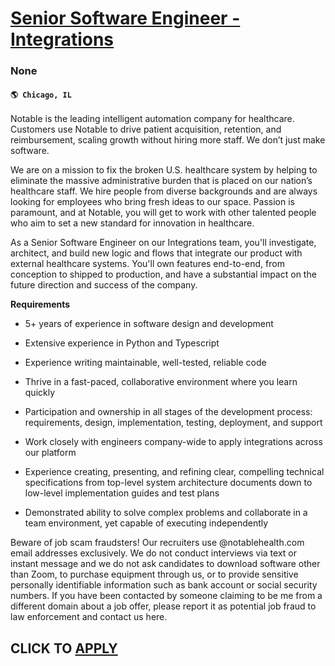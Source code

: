 # [Senior Software Engineer - Integrations](https://www.remotewlb.com/apply/senior-software-engineer-integrations-113277)  
### None  
#### `🌎 Chicago, IL`  

Notable is the leading intelligent automation company for healthcare. Customers use Notable to drive patient acquisition, retention, and reimbursement, scaling growth without hiring more staff. We don’t just make software.

We are on a mission to fix the broken U.S. healthcare system by helping to eliminate the massive administrative burden that is placed on our nation’s healthcare staff. We hire people from diverse backgrounds and are always looking for employees who bring fresh ideas to our space. Passion is paramount, and at Notable, you will get to work with other talented people who aim to set a new standard for innovation in healthcare.  
  
As a Senior Software Engineer on our Integrations team, you'll investigate, architect, and build new logic and flows that integrate our product with external healthcare systems. You'll own features end-to-end, from conception to shipped to production, and have a substantial impact on the future direction and success of the company.

 **Requirements**

  * 5+ years of experience in software design and development

  * Extensive experience in Python and Typescript

  * Experience writing maintainable, well-tested, reliable code

  * Thrive in a fast-paced, collaborative environment where you learn quickly

  * Participation and ownership in all stages of the development process: requirements, design, implementation, testing, deployment, and support

  * Work closely with engineers company-wide to apply integrations across our platform

  * Experience creating, presenting, and refining clear, compelling technical specifications from top-level system architecture documents down to low-level implementation guides and test plans

  * Demonstrated ability to solve complex problems and collaborate in a team environment, yet capable of executing independently

Beware of job scam fraudsters! Our recruiters use @notablehealth.com email addresses exclusively. We do not conduct interviews via text or instant message and we do not ask candidates to download software other than Zoom, to purchase equipment through us, or to provide sensitive personally identifiable information such as bank account or social security numbers. If you have been contacted by someone claiming to be me from a different domain about a job offer, please report it as potential job fraud to law enforcement and contact us here.

  
## CLICK TO [APPLY](https://www.remotewlb.com/apply/senior-software-engineer-integrations-113277)

